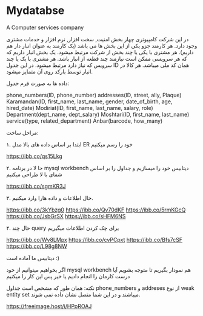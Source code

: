 # Mydatabse
A Computer services company



در این شرکت کامپیوتری چهار بخش امنیت, سخت افزار, نرم افزار و خدمات مشتری وجود دارد.
هر کارمند جزو یکی از این بخش ها می باشد (یک کارمند به عنوان انبار دار هم داریم).
هر مشتری با یکی یا چند بخش از شرکت مرتبط میشود.
یک بخش انبار داریم که که هر سرویسی ممکن است نیازمند چند قطعه از انبار باشد.
هر مشتری با یک یا چند سرویس که نیاز دارد مرتبط میشود. 
در این جدول ID همان کد ملی میباشد.
هر کالا در انبار توسط بارکد روی آن متمایز میشود.


داده ها به صورت فرم جدول:

phone_numbers(ID, phone_number)
addresses(ID, street, ally, Plaque)
Karamandan(ID, first_name, last_name, gender, date_of_birth, age, hired_date)
Modiriat(ID, first_name, last_name, salary, role)
Department(dept_name, dept_salary)
Moshtari(ID, first_name, last_name)
service(type, related_department)
Anbar(barcode, how_many)


مراحل ساخت:

۱. ابتدا بر اساس داده های بالا مدل ER خود را رسم میکنیم


https://ibb.co/qs15Lkg

۲. حا لا در برنامه mysql workbench دیتابیس خود را میسازیم و جداول را بر اساس شمای با لا طراحی میکنیم


https://ibb.co/sgmKR3J


۳. حال اطلاعات و داده هارا وارد میکنیم.


https://ibb.co/3kYbzg0
https://ibb.co/Qv70dKF
https://ibb.co/5rmKGcQ
https://ibb.co/JsbGrSX
https://ibb.co/sHFM6NS



۴. حال چند query برای چک کردن اطلاعات میگیریم


https://ibb.co/Wv8LMpx
https://ibb.co/cvPCpxt
https://ibb.co/Bfs7cSF
https://ibb.co/L98g8NW



دیتابیس ما آماده است :)

اگر بخواهیم میتوانیم از خود mysql workbench هم نمودار بگیریم تا متوجه بشویم آیا درست کارمان را انجام دادیم یا خیر
پس این کار را میکنیم 

نکته: همان طور که مشخص است جداول phone_numbers و addreses از نوع weak entity set میباشند و در این شما متصل نشان داده نمی شوند.


https://freeimage.host/i/HPpROAJ
